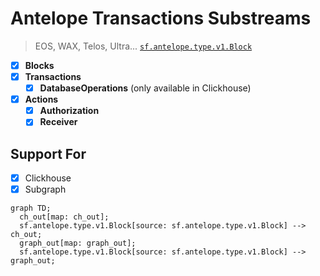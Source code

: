 # Antelope Transactions Substreams

> EOS, WAX, Telos, Ultra...
> [`sf.antelope.type.v1.Block`](https://buf.build/pinax/firehose-antelope/docs/main:sf.antelope.type.v1)

- [x] **Blocks**
- [x] **Transactions**
  - [x] **DatabaseOperations** (only available in Clickhouse)
- [x] **Actions**
  - [x] **Authorization**
  - [x] **Receiver**

## Support For

- [x] Clickhouse
- [x] Subgraph

```mermaid
graph TD;
  ch_out[map: ch_out];
  sf.antelope.type.v1.Block[source: sf.antelope.type.v1.Block] --> ch_out;
  graph_out[map: graph_out];
  sf.antelope.type.v1.Block[source: sf.antelope.type.v1.Block] --> graph_out;
```
